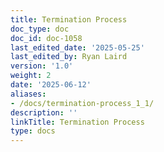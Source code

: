 ```yaml
---
title: Termination Process
doc_type: doc
doc_id: doc-1058
last_edited_date: '2025-05-25'
last_edited_by: Ryan Laird
version: '1.0'
weight: 2
date: '2025-06-12'
aliases:
- /docs/termination-process_1_1/
description: ''
linkTitle: Termination Process
type: docs
---
```


<!-- Unsupported block type: table_of_contents -->

<!-- Unsupported block type: unsupported -->
